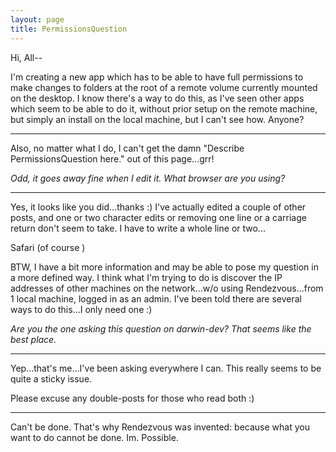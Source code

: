 ```yaml
---
layout: page
title: PermissionsQuestion
---
```


Hi, All--

I'm creating a new app which has to  be able to have full permissions to make changes to folders at the root of a remote volume currently mounted on the desktop. I know there's a way to do this, as I've seen other apps which seem to be able to do it, without prior setup on the remote machine, but simply an install on the local machine, but I can't see how. Anyone?

----

Also, no matter what I do, I can't get the damn "Describe PermissionsQuestion here." out of this page...grr!

*Odd, it goes away fine when I edit it. What browser are you using?*

----

Yes, it looks like you did...thanks :) I've actually edited a couple of other posts, and one or two character edits or removing one line or a carriage return don't seem to take. I have to write a whole line or two...

Safari (of course <g>)

BTW, I have a bit more information and may be able to pose my question in a more defined way. I think what I'm trying to do is discover the IP addresses of other machines on the network...w/o using Rendezvous...from 1 local machine, logged in as an admin. I've been told there are several ways to do this...I only need one :)

*Are you the one asking this question on darwin-dev? That seems like the best place.*

----

Yep...that's me...I've been asking everywhere I can. This really seems to be quite a sticky issue.

Please excuse any double-posts for those who read both :)

----

Can't be done. That's why Rendezvous was invented: because what you want to do cannot be done. Im. Possible.

